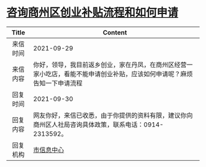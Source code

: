 # <a href="http://www.shangluo.gov.cn/zmhd/ldxxxx.jsp?urltype=leadermail.LeaderMailContentUrl&wbtreeid=1112&leadermailid=7931">咨询商州区创业补贴流程和如何申请</a>
|Title|Content|
|:---:|---|
|来信时间|2021-09-29|
|来信内容|你好，领导，我目前返乡创业，家在丹凤，在商州区经营一家小吃店，看能不能申请创业补贴，应该如何申请呢？麻烦告知一下申请流程|
|回复时间|2021-09-30|
|回复内容|网友你好，来信已收悉，由于你提供的资料有限，建议你向商州区人社局咨询具体政策，联系电话：0914-2313592。|
|回复机构|<a href="../../categories/agencies/市信息中心.md">市信息中心</a>|
